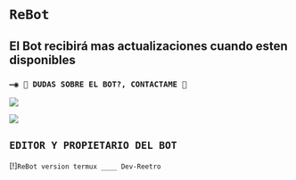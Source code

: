 # `ReBot`

## El Bot recibirá mas actualizaciones cuando esten disponibles

### `—◉ 👑 DUDAS SOBRE EL BOT?, CONTACTAME 👑`
<a href="http://wa.me/51910471065" target="blank"><img src="https://img.shields.io/badge/DEV_REETRO-25D366?style=for-the-badge&logo=whatsapp&logoColor=white" /></a>

<a href="http://wa.me/529613318177" target="blank"><img src="https://img.shields.io/badge/ReBot-BOT-25D366?style=for-the-badge&logo=whatsapp&logoColor=white" /></a>

## `EDITOR Y PROPIETARIO DEL BOT` 
[!]`ReBot version termux ____ Dev-Reetro`
